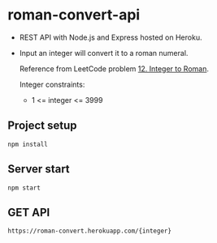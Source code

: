 # roman-convert-api

* REST API with Node.js and Express hosted on Heroku.

* Input an integer will convert it to a roman numeral.

  Reference from LeetCode problem [12. Integer to Roman](https://leetcode.com/problems/integer-to-roman/).

  Integer constraints:
    - 1 <= integer <= 3999

## Project setup
```
npm install
```

## Server start
```
npm start
```

## GET API
```
https://roman-convert.herokuapp.com/{integer}
```
